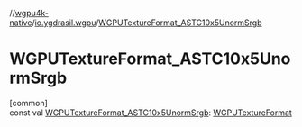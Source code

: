 //[wgpu4k-native](../../index.md)/[io.ygdrasil.wgpu](index.md)/[WGPUTextureFormat_ASTC10x5UnormSrgb](-w-g-p-u-texture-format_-a-s-t-c10x5-unorm-srgb.md)

# WGPUTextureFormat_ASTC10x5UnormSrgb

[common]\
const val [WGPUTextureFormat_ASTC10x5UnormSrgb](-w-g-p-u-texture-format_-a-s-t-c10x5-unorm-srgb.md): [WGPUTextureFormat](-w-g-p-u-texture-format/index.md)